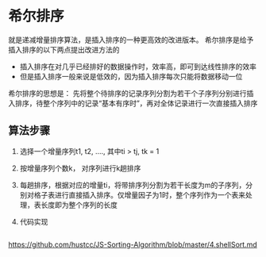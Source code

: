 # 希尔排序

就是递减增量排序算法，是插入排序的一种更高效的改进版本。
希尔排序是给予插入排序的以下两点提出改进方法的

- 插入排序在对几乎已经排好的数据操作时，效率高，即可到达线性排序的效率
- 但是插入排序一般来说是低效的，因为插入排序每次只能将数据移动一位

希尔排序的思想是： 先将整个待排序的记录序列分割为若干个子序列分别进行插入排序，待整个序列中的记录“基本有序时”，再对全体记录进行一次直接插入排序

## 算法步骤

1. 选择一个增量序列t1, t2, ...., 其中ti > tj, tk = 1
2. 按增量序列个数k， 对序列进行k趟排序
3. 每趟排序，根据对应的增量ti，将带排序列分割为若干长度为m的子序列，分别对格子表进行直接插入排序。仅增量因子为1时，整个序列作为一个表来处理，表长度即为整个序列的长度

3. 代码实现

```

```
https://github.com/hustcc/JS-Sorting-Algorithm/blob/master/4.shellSort.md